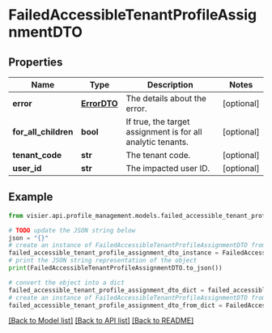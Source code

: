# FailedAccessibleTenantProfileAssignmentDTO


## Properties

Name | Type | Description | Notes
------------ | ------------- | ------------- | -------------
**error** | [**ErrorDTO**](ErrorDTO.md) | The details about the error. | [optional] 
**for_all_children** | **bool** | If true, the target assignment is for all analytic tenants. | [optional] 
**tenant_code** | **str** | The tenant code. | [optional] 
**user_id** | **str** | The impacted user ID. | [optional] 

## Example

```python
from visier.api.profile_management.models.failed_accessible_tenant_profile_assignment_dto import FailedAccessibleTenantProfileAssignmentDTO

# TODO update the JSON string below
json = "{}"
# create an instance of FailedAccessibleTenantProfileAssignmentDTO from a JSON string
failed_accessible_tenant_profile_assignment_dto_instance = FailedAccessibleTenantProfileAssignmentDTO.from_json(json)
# print the JSON string representation of the object
print(FailedAccessibleTenantProfileAssignmentDTO.to_json())

# convert the object into a dict
failed_accessible_tenant_profile_assignment_dto_dict = failed_accessible_tenant_profile_assignment_dto_instance.to_dict()
# create an instance of FailedAccessibleTenantProfileAssignmentDTO from a dict
failed_accessible_tenant_profile_assignment_dto_from_dict = FailedAccessibleTenantProfileAssignmentDTO.from_dict(failed_accessible_tenant_profile_assignment_dto_dict)
```
[[Back to Model list]](../README.md#documentation-for-models) [[Back to API list]](../README.md#documentation-for-api-endpoints) [[Back to README]](../README.md)


